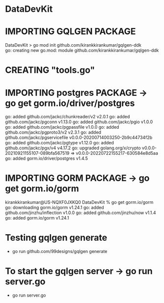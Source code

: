 # DataDevKit


# IMPORTING GQLGEN PACKAGE
DataDevKit > go mod init github.com/kirankkirankumar/gqlgen-ddk  
go: creating new go.mod: module github.com/kirankkirankumar/gqlgen-ddk

# CREATING "tools.go"




# IMPORTING postgres PACKAGE ->  go get gorm.io/driver/postgres
go: added github.com/jackc/chunkreader/v2 v2.0.1
go: added github.com/jackc/pgconn v1.13.0
go: added github.com/jackc/pgio v1.0.0
go: added github.com/jackc/pgpassfile v1.0.0
go: added github.com/jackc/pgproto3/v2 v2.3.1
go: added github.com/jackc/pgservicefile v0.0.0-20200714003250-2b9c44734f2b
go: added github.com/jackc/pgtype v1.12.0
go: added github.com/jackc/pgx/v4 v4.17.2
go: upgraded golang.org/x/crypto v0.0.0-20210921155107-089bfa567519 => v0.0.0-20220722155217-630584e8d5aa
go: added gorm.io/driver/postgres v1.4.5


# IMPORTING GORM PACKAGE ->  go get gorm.io/gorm
kirankkirankumar@US-NQXF0JXKQ0 DataDevKit % go get gorm.io/gorm
go: downloading gorm.io/gorm v1.24.1
go: added github.com/jinzhu/inflection v1.0.0
go: added github.com/jinzhu/now v1.1.4
go: added gorm.io/gorm v1.24.1

# Testing gqlgen generate
 - go run github.com/99designs/gqlgen generate

# To start the gqlgen server ->  go run server.go
 - go run server.go